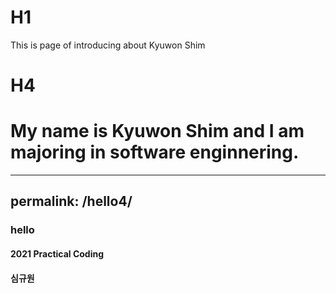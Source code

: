 
# H1
This is page of introducing about Kyuwon Shim
# H4
My name is Kyuwon Shim and I am majoring in software enginnering.
=======
---
permalink: /hello4/
---

### hello
#### 2021 Practical Coding

#### 심규원

